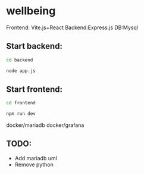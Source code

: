 # wellbeing

Frontend: Vite.js+React
Backend:Express.js
DB:Mysql

## Start backend: 
```bash
cd backend 

node app.js
```

## Start frontend:
```bash
cd frontend

npm run dev
```

docker/mariadb
docker/grafana

## TODO:
- Add mariadb uml 
- Remove python